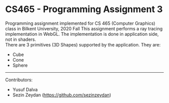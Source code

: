 # CS465 - Programming Assignment 3
Programming assignment implemented for CS 465 (Computer Graphics) class in Bilkent University, 2020 Fall
This assignment performs a ray tracing implementation in WebGL. The implementation is done in application side, not in shaders.<br>
There are 3 primitives (3D Shapes) supported by the application. They are:
- Cube
- Cone
- Sphere
---
Contributors:
- Yusuf Dalva
- Sezin Zeydan (https://github.com/sezinzeydan)
